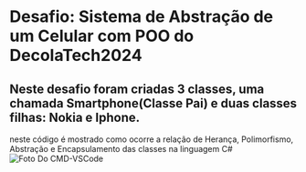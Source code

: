 # Desafio: Sistema de Abstração de um Celular com POO do DecolaTech2024

## Neste desafio foram criadas 3 classes, uma chamada Smartphone(Classe Pai) e duas classes filhas: Nokia e Iphone.
neste código é mostrado como ocorre a relação de Herança, Polimorfismo, Abstração e Encapsulamento das classes na linguagem C#
![Foto Do CMD-VSCode](https://github.com/PetersonPHC/Desafio_Sistema-de-Abstracao-de-um-Celular-com-POO_DecolaTech2024/assets/107315053/bf615070-069f-4d83-80be-371127ea910b)
